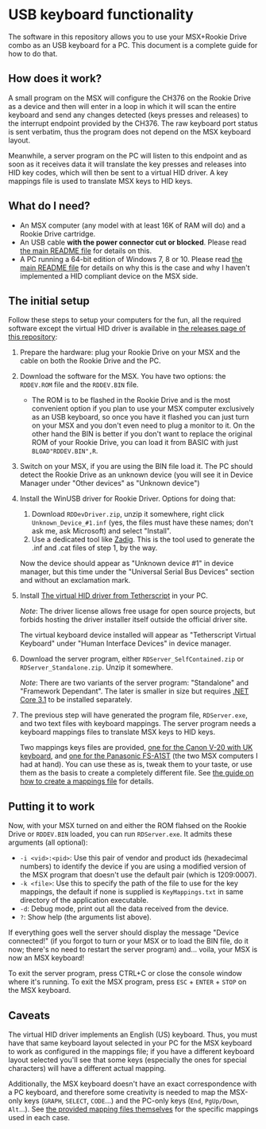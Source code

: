 # USB keyboard functionality

The software in this repository allows you to use your MSX+Rookie Drive combo as an USB keyboard for a PC. This document is a complete guide for how to do that.


## How does it work?

A small program on the MSX will configure the CH376 on the Rookie Drive as a device and then will enter in a loop in which it will scan the entire keyboard and send any changes detected (keys presses and releases) to the interrupt endpoint provided by the CH376. The raw keyboard port status is sent verbatim, thus the program does not depend on the MSX keyboard layout.

Meanwhile, a server program on the PC will listen to this endpoint and as soon as it receives data it will translate the key presses and releases into HID key codes, which will then be sent to a virtual HID driver. A key mappings file is used to translate MSX keys to HID keys.


## What do I need?

* An MSX computer (any model with at least 16K of RAM will do) and a Rookie Drive cartridge.
* An USB cable **with the power connector cut or blocked**. Please read [the main README file](https://github.com/Konamiman/NestorDevice/blob/main/README.md) for details on this.
* A PC running a 64-bit edition of Windows 7, 8 or 10. Please read [the main README file](https://github.com/Konamiman/NestorDevice/blob/main/README.md) for details on why this is the case and why I haven't implemented a HID compliant device on the MSX side.


## The initial setup

Follow these steps to setup your computers for the fun, all the required software except the virtual HID driver is available in [the releases page of this repository](https://github.com/Konamiman/NestorDevice/releases):

1. Prepare the hardware: plug your Rookie Drive on your MSX and the cable on both the Rookie Drive and the PC.

2. Download the software for the MSX. You have two options: the `RDDEV.ROM` file and the `RDDEV.BIN` file. 

   * The ROM is to be flashed in the Rookie Drive and is the most convenient option if you plan to use your MSX computer exclusively as an USB keyboard, so once you have it flashed you can just turn on your MSX and you don't even need to plug a monitor to it. On the other hand the BIN is better if you don't want to replace the original ROM of your Rookie Drive, you can load it from BASIC with just `BLOAD"RDDEV.BIN",R`.

3. Switch on your MSX, if you are using the BIN file load it. The PC should detect the Rookie Drive as an unknown device (you will see it in Device Manager under "Other devices" as "Unknown device")

4. Install the WinUSB driver for Rookie Driver. Options for doing that:

   1. Download `RDDevDriver.zip`, unzip it somewhere, right click `Unknown_Device_#1.inf` (yes, the files must have these names; don't ask me, ask Microsoft) and select "Install".
   2. Use a dedicated tool like [Zadig](https://zadig.akeo.ie/). This is the tool used to generate the .inf and .cat files of step 1, by the way.

   Now the device should appear as "Unknown device #1" in device manager, but this time under the "Universal Serial Bus Devices" section and without an exclamation mark.

5. Install [The virtual HID driver from Tetherscript](https://tetherscript.com/hid-driver-kit-download/) in your PC.

   _Note_: The driver license allows free usage for open source projects, but forbids hosting the driver installer itself outside the official driver site.

   The virtual keyboard device installed will appear as "Tetherscript Virtual Keyboard" under "Human Interface Devices" in device manager.

6. Download the server program, either `RDServer_SelfContained.zip` or `RDServer_Standalone.zip`. Unzip it somewhere.

   _Note_: There are two variants of the server program: "Standalone" and "Framework Dependant". The later is smaller in size but requires [.NET Core 3.1](https://dotnet.microsoft.com/download/dotnet/3.1) to be installed separately.

7. The previous step will have generated the program file, `RDServer.exe`, and two text files with keyboard mappings. The server program needs a keyboard mappings files to translate MSX keys to HID keys.

   Two mappings keys files are provided, [one for the Canon V-20 with UK keyboard](https://github.com/Konamiman/NestorDevice/blob/main/dotNet/RookieDriveDeviceServer/Server/KeyMappings_Canon_V20_UK.txt), and [one for the Panasonic FS-A1ST](https://github.com/Konamiman/NestorDevice/blob/main/dotNet/RookieDriveDeviceServer/Server/KeyMappings_TurboR.txt) (the two MSX computers I had at hand). You can use these as is, tweak them to your taste, or use them as the basis to create a completely different file. See [the guide on how to create a mappings file](https://github.com/Konamiman/NestorDevice/blob/main/docs/MappingFiles.md) for details.


## Putting it to work

Now, with your MSX turned on and either the ROM flahsed on the Rookie Drive or `RDDEV.BIN` loaded, you can run `RDServer.exe`. It admits these arguments (all optional):

* `-i <vid>:<pid>`: Use this pair of vendor and product ids (hexadecimal numbers) to identify the device if you are using a modified version of the MSX program that doesn't use the default pair (which is 1209:0007).
* `-k <file>`: Use this to specify the path of the file to use for the key mappings, the default if none is supplied is `KeyMappings.txt` in same directory of the application executable.
* `-d`: Debug mode, print out all the data received from the device.
* `?`: Show help (the arguments list above).

If everything goes well the server should display the message "Device connected!" (if you forgot to turn or your MSX or to load the BIN file, do it now; there's no need to restart the server program) and... voila, your MSX is now an MSX keyboard!

To exit the server program, press CTRL+C or close the console window where it's running. To exit the MSX program, press `ESC` + `ENTER` + `STOP` on the MSX keyboard.


## Caveats

The virtual HID driver implements an English (US) keyboard. Thus, you must have that same keyboard layout selected in your PC for the MSX keyboard to work as configured in the mappings file; if you have a different keyboard layout selected you'll see that some keys (especially the ones for special characters) will have a different actual mapping.

Additionally, the MSX keyboard doesn't have an exact correspondence with a PC keyboard, and therefore some creativity is needed to map the MSX-only keys (`GRAPH`, `SELECT`, `CODE`...) and the PC-only keys (`End`, `PgUp/Down`, `Alt`...). See [the provided mapping files themselves](https://github.com/Konamiman/NestorDevice/tree/main/dotNet/RookieDriveDeviceServer/Server) for the specific mappings used in each case.


